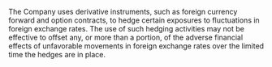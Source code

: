 The Company uses derivative instruments, such as foreign currency forward and option contracts, to hedge certain exposures to
fluctuations  in  foreign  exchange  rates.  The  use  of  such  hedging  activities  may  not  be  effective  to  offset  any,  or  more  than  a
portion, of the adverse financial effects of unfavorable movements in foreign exchange rates over the limited time the hedges are
in place.